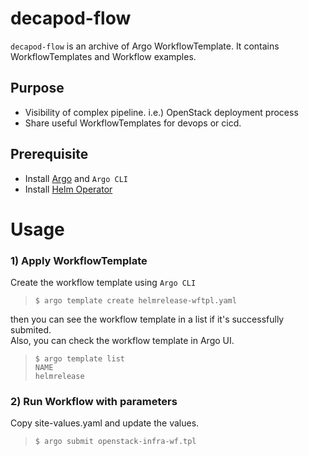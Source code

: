 # decapod-flow
`decapod-flow` is an archive of Argo WorkflowTemplate.
It contains WorkflowTemplates and Workflow examples.

Purpose
-------
* Visibility of complex pipeline. i.e.) OpenStack deployment process
* Share useful WorkflowTemplates for devops or cicd.  

Prerequisite
------------
- Install [Argo](https://github.com/argoproj/argo) and `Argo CLI`
- Install [Helm Operator](https://github.com/fluxcd/helm-operator)


Usage
=============

### 1) Apply WorkflowTemplate
Create the workflow template using `Argo CLI`

> ```
> $ argo template create helmrelease-wftpl.yaml
> ```

then you can see the workflow template in a list if it's successfully submited.  
Also, you can check the workflow template in Argo UI.
> ```
> $ argo template list
> NAME
> helmrelease
> ```

### 2) Run Workflow with parameters
Copy site-values.yaml and update the values.
> ```
> $ argo submit openstack-infra-wf.tpl
> ```

